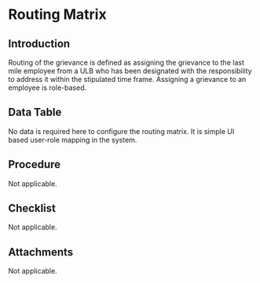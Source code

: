 # Routing Matrix

## Introduction

Routing of the grievance is defined as assigning the grievance to the last mile employee from a ULB who has been designated with the responsibility to address it within the stipulated time frame. Assigning a grievance to an employee is role-based.

## Data Table

No data is required here to configure the routing matrix. It is simple UI based user-role mapping in the system.

## Procedure

Not applicable.

## Checklist

Not applicable.

## Attachments

Not applicable.

